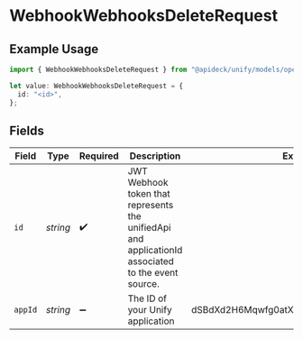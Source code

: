 # WebhookWebhooksDeleteRequest

## Example Usage

```typescript
import { WebhookWebhooksDeleteRequest } from "@apideck/unify/models/operations";

let value: WebhookWebhooksDeleteRequest = {
  id: "<id>",
};
```

## Fields

| Field                                                                                              | Type                                                                                               | Required                                                                                           | Description                                                                                        | Example                                                                                            |
| -------------------------------------------------------------------------------------------------- | -------------------------------------------------------------------------------------------------- | -------------------------------------------------------------------------------------------------- | -------------------------------------------------------------------------------------------------- | -------------------------------------------------------------------------------------------------- |
| `id`                                                                                               | *string*                                                                                           | :heavy_check_mark:                                                                                 | JWT Webhook token that represents the unifiedApi and applicationId associated to the event source. |                                                                                                    |
| `appId`                                                                                            | *string*                                                                                           | :heavy_minus_sign:                                                                                 | The ID of your Unify application                                                                   | dSBdXd2H6Mqwfg0atXHXYcysLJE9qyn1VwBtXHX                                                            |